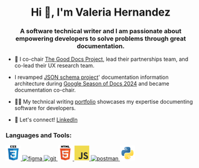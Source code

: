 <h1 align="center">Hi 👋, I'm Valeria Hernandez</h1>
<h3 align="center">A software technical writer and I am passionate about empowering developers to solve problems through great documentation.</h3>

- 🐙 I co-chair [The Good Docs Project](https://thegooddocsproject.dev/), lead their partnerships team, and co-lead their UX research team. 

- I revamped [JSON schema project](https://json-schema.org/)' documentation information architecture during [Google Season of Docs 2024](https://developers.google.com/season-of-docs/docs/participants) and became documentation co-chair. 
  
- 👨‍💻 My technical writing [portfolio](https://valeriahhdez.popsy.site/porfolio) showcases my expertise documenting software for developers. 
  
- 📄 Let's connect! [LinkedIn](https://www.linkedin.com/in/valeriahhdez/)


<!---<h3 align="left">Connect with me:</h3>
<p align="left">
</p>--->

<h3 align="left">Languages and Tools:</h3>
<p align="left"> <a href="https://www.w3schools.com/css/" target="_blank" rel="noreferrer"> <img src="https://raw.githubusercontent.com/devicons/devicon/master/icons/css3/css3-original-wordmark.svg" alt="css3" width="40" height="40"/> </a> <a href="https://www.figma.com/" target="_blank" rel="noreferrer"> <img src="https://www.vectorlogo.zone/logos/figma/figma-icon.svg" alt="figma" width="40" height="40"/> </a> <a href="https://git-scm.com/" target="_blank" rel="noreferrer"> <img src="https://www.vectorlogo.zone/logos/git-scm/git-scm-icon.svg" alt="git" width="40" height="40"/> </a> <a href="https://www.w3.org/html/" target="_blank" rel="noreferrer"> <img src="https://raw.githubusercontent.com/devicons/devicon/master/icons/html5/html5-original-wordmark.svg" alt="html5" width="40" height="40"/> </a> <a href="https://developer.mozilla.org/en-US/docs/Web/JavaScript" target="_blank" rel="noreferrer"> <img src="https://raw.githubusercontent.com/devicons/devicon/master/icons/javascript/javascript-original.svg" alt="javascript" width="40" height="40"/> </a> <a href="https://postman.com" target="_blank" rel="noreferrer"> <img src="https://www.vectorlogo.zone/logos/getpostman/getpostman-icon.svg" alt="postman" width="40" height="40"/> </a> <a href="https://www.python.org" target="_blank" rel="noreferrer"> <img src="https://raw.githubusercontent.com/devicons/devicon/master/icons/python/python-original.svg" alt="python" width="40" height="40"/> </a> </p>

